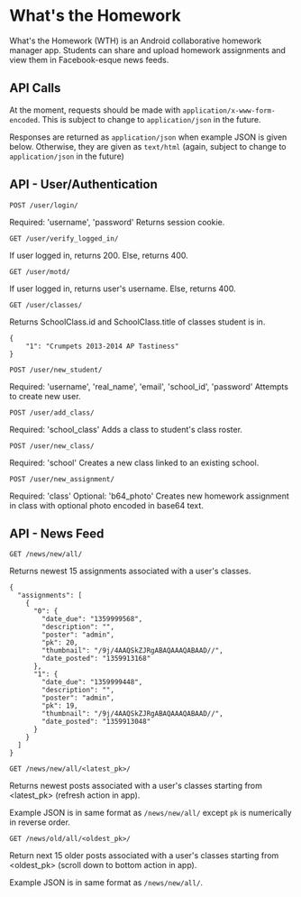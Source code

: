 What's the Homework
===================

What's the Homework (WTH) is an Android collaborative homework manager app. Students can share and upload homework assignments and view them in Facebook-esque news feeds.

API Calls
---------

At the moment, requests should be made with `application/x-www-form-encoded`. This is subject to change to `application/json` in the future.

Responses are returned as `application/json` when example JSON is given below. Otherwise, they are given as `text/html` (again, subject to change to `application/json` in the future)

API - User/Authentication
-------------------------

`POST /user/login/`

Required: 'username', 'password'
Returns session cookie.

`GET /user/verify_logged_in/`

If user logged in, returns 200. Else, returns 400.

`GET /user/motd/`

If user logged in, returns user's username. Else, returns 400.

`GET /user/classes/`

Returns SchoolClass.id and SchoolClass.title of classes student is in.

    {
        "1": "Crumpets 2013-2014 AP Tastiness"
    }

`POST /user/new_student/`

Required: 'username', 'real_name', 'email', 'school_id', 'password'
Attempts to create new user.

`POST /user/add_class/`

Required: 'school_class'
Adds a class to student's class roster.

`POST /user/new_class/`

Required: 'school'
Creates a new class linked to an existing school.

`POST /user/new_assignment/`

Required: 'class'
Optional: 'b64_photo'
Creates new homework assignment in class with optional photo encoded in base64 text.

API - News Feed
---------------

`GET /news/new/all/`

Returns newest 15 assignments associated with a user's classes.

    {
      "assignments": [
        {
          "0": {
            "date_due": "1359999568",
            "description": "",
            "poster": "admin",
            "pk": 20,
            "thumbnail": "/9j/4AAQSkZJRgABAQAAAQABAAD//",
            "date_posted": "1359913168"
          },
          "1": {
            "date_due": "1359999448",
            "description": "",
            "poster": "admin",
            "pk": 19,
            "thumbnail": "/9j/4AAQSkZJRgABAQAAAQABAAD//",
            "date_posted": "1359913048"
          }
        }
      ]
    }

`GET /news/new/all/<latest_pk>/`

Returns newest posts associated with a user's classes starting from <latest_pk> (refresh action in app).

Example JSON is in same format as `/news/new/all/` except `pk` is numerically in reverse order.

`GET /news/old/all/<oldest_pk>/`

Return next 15 older posts associated with a user's classes starting from <oldest_pk> (scroll down to bottom action in app).

Example JSON is in same format as `/news/new/all/`.
